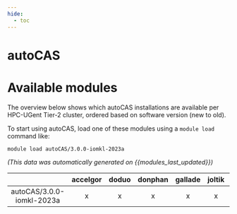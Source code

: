 ```yaml
---
hide:
  - toc
---
```


autoCAS
=======

# Available modules


The overview below shows which autoCAS installations are available per HPC-UGent Tier-2 cluster, ordered based on software version (new to old).

To start using autoCAS, load one of these modules using a `module load` command like:

```shell
module load autoCAS/3.0.0-iomkl-2023a
```

*(This data was automatically generated on {{modules_last_updated}})*

| |accelgor|doduo|donphan|gallade|joltik|litleo|shinx|
| :---: | :---: | :---: | :---: | :---: | :---: | :---: | :---: |
|autoCAS/3.0.0-iomkl-2023a|x|x|x|x|x|-|-|
